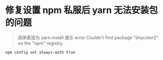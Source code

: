# 修复设置 npm 私服后 yarn 无法安装包的问题

> 具体表现为 yarn install 提示 error Couldn't find package "tinycolor2" on the "npm" registry.

```shell
npm config set always-auth true
```
